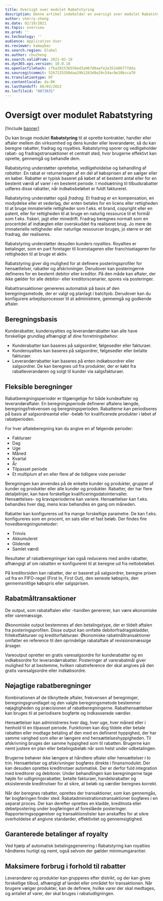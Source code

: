 ```yaml
---
title: Oversigt over modulet Rabatstyring
description: Denne artikel indeholder en oversigt over modulet Rabatstyring til Microsoft Dynamics 365 Supply Chain Management.
author: sherry-zheng
ms.date: 02/19/2021
ms.topic: overview
ms.prod: ''
ms.technology: ''
audience: Application User
ms.reviewer: kamaybac
ms.search.region: Global
ms.author: chuzheng
ms.search.validFrom: 2021-02-19
ms.dyn365.ops.version: 10.0.18
ms.openlocfilehash: cfba391536559ed3a967d0aafe2e352486777dda
ms.sourcegitcommit: 52b7225350daa29b1263d8e29c54ac9e20bcca70
ms.translationtype: HT
ms.contentlocale: da-DK
ms.lasthandoff: 06/03/2022
ms.locfileid: "8873631"
---
```

# <a name="rebate-management-module-overview"></a>Oversigt over modulet Rabatstyring

[!include [banner](../includes/banner.md)]

Du kan bruge modulet **Rabatstyring** til at oprette kontrakter, handler eller aftaler mellem din virksomhed og dens kunder eller leverandører, så du kan beregne rabatter, fradrag og royalties. Rabatstyring sporer og vedligeholder rabat- og fradragstransaktioner et centralt sted, hvor brugerne effektivt kan oprette, gennemgå og behandle dem.

Rabatstyring understøtter oprettelse, vedligeholdelse og behandling af *rabatter*. En rabat er returneringen af en del af købsprisen af en sælger eller en køber. Rabatter er typisk baseret på købet af et bestemt antal eller for en bestemt værdi af varer i en bestemt periode. I modsætning til tilbudsrabatter udføres disse rabatter, når indkøbsbeløbet er fuldt faktureret.

Rabatstyring understøtter også *fradrag*. Et fradrag er en kompensation, en modydelse eller et vederlag, der enten betales for en licens eller rettigheden til at bruge immaterielle rettigheder som f.eks. et brand, copyright eller en patent, eller for rettigheden til at bruge en naturlig ressource til et formål som f.eks. fiskeri, jagt eller minedrift. Fradrag beregnes normalt som en procentdel af indtægten eller overskuddet fra realiseret brug. Jo mere de immaterielle rettigheder eller naturlige ressourcer bruges, jo større er det fradrag, der realiseres.

Rabatstyring understøtter desuden kunders *royalties*. Royalties er betalinger, som en part foretager til licenstageren eller franchisetageren for rettigheden til at bruge et aktiv.

Rabatstyring giver dig mulighed for at definere posteringsprofiler for hensættelser, rabatter og afskrivninger. Derudover kan posteringerne defineres for en bestemt debitor eller kreditor. På den måde kan aftaler, der ikke gælder for alle debitor- eller kreditorscenarier, spores via posteringer.

Rabattransaktioner genereres automatisk på basis af den beregningsmetode, der er valgt og planlagt i batchjob. Derudover kan du konfigurere arbejdsprocesser til at administrere, gennemgå og godkende aftaler.

## <a name="basis-calculation"></a>Beregningsbasis

Kunderabatter, kunderoyalties og leverandørrabatter kan alle have forskellige grundlag afhængigt af dine forretningsbehov:

- Kunderabatter kan baseres på salgsordrer, følgesedler eller fakturaer.
- Kunderoyalties kan baseres på salgsordrer, følgesedler eller betalte fakturaer.
- Leverandørrabatter kan baseres på enten indkøbsordrer eller salgsordrer. De kan beregnes ud fra produkter, der er købt fra rabatleverandøren og solgt til kunder via salgsfakturaer.

## <a name="flexible-calculations"></a>Fleksible beregninger

Rabatberegningsperioder er tilgængelige for både kundeaftaler og leverandøraftaler. En beregningsperiode definerer aftalens længde, beregningsfrekvensen og beregningsperioden. Rabatterne kan periodiseres på basis af salgsordreantal eller -beløb for kvalificerede produkter i løbet af rabatperioden.

For hver aftaleberegning kan du angive en af følgende perioder:

- Fakturaer
- Dag
- Uge
- Måned
- Kvartal
- År
- Tilpasset periode
- Et multiplum af en eller flere af de tidligere viste perioder

Beregningen kan anvendes på de enkelte kunder og produkter, grupper af kunder og produkter eller alle kunder og produkter. Rabatter, der har flere detaljelinjer, kan have forskellige kvalificeringsdatointervaller. Hensættelses- og kravsperioderne kan variere. Hensættelser kan f.eks. behandles hver dag, mens krav behandles en gang om måneden.

Rabatter kan konfigureres ud fra mange forskellige parametre. De kan f.eks. konfigureres som en procent, en sats eller et fast beløb. Der findes fire hovedberegningsmetoder:

- Trinvis
- Akkumuleret
- Glidende
- Samlet værdi

Resultater af rabatberegninger kan også reduceres med andre rabatter, afhængigt af om rabatten er konfigureret til at beregne ud fra nettobeløbet.

På kreditorsiden kan rabatter, der er baseret på salgsordrer, beregne prisen ud fra en FIFO-regel (First In, First Out), den seneste købspris, den gennemsnitlige købspris eller salgsprisen.

## <a name="rebate-target-transactions"></a>Rabatmåltransaktioner

De output, som rabataftalen eller -handlen genererer, kan være økonomiske eller varemæssige.

Økonomiske output bestemmes af den betalingstype, der er tildelt aftalen fra posteringsprofilen. Disse output kan omfatte debitorfradragskladder, fritekstfakturaer og kreditorfakturaer. Økonomiske rabatmåltransaktioner omfatter en reference til den oprindelige rabataftale af revisionsmæssige årsager.

Vareoutput opretter en gratis varesalgsordre for kunderabatter og en indkøbsordre for leverandørrabatter. Posteringer af varerabatmål giver mulighed for at bestemme, hvilken rabatreference der skal angives på den gratis varesalgsordre eller indkøbsordre.

## <a name="accurate-rebate-calculations"></a>Nøjagtige rabatberegninger

Kombinationen af de tilknyttede aftaler, frekvensen af beregninger, beregningsgrundlaget og den valgte beregningsmetode bestemmer nøjagtigheden og præcisionen af rabatberegningerne. Rabathensættelser kan bruges til at periodisere bogførte og indkasserede værdier.

Hensættelser kan administreres hver dag, hver uge, hver måned eller i henhold til en tilpasset periode. Funktionen kan dog tildele eller betale rabatten eller modtage betaling af den med en defineret hyppighed, der har samme varighed som eller er længere end hensættelseshyppigheden. Til afskrivning bruges der samme hyppighed som til rabatten. Brugerne kan nemt justere en plan eller betalingsbeløb når som helst under udbetalingen.

Brugerne behøver ikke længere at håndtere aftaler eller hensættelser i to trin. Hensættelser og afskrivninger bogføres direkte i finansmodulet. Der kan desuden oprettes kreditnotaer automatisk. Der er derfor fuld integration med kreditorer og debitorer. Under behandlingen kan beregningerne tage højde for udligningsrabatter, betalte fakturaer, handelsrabatter og eksisterende kreditnotaer for at sikre, at beløb og værdier beregnes korrekt.

Når der beregnes rabatter, oprettes der transaktioner, som kan gennemgås, før bogføringen finder sted. Rabatadministrationstransaktioner bogføres i en separat proces. Der kan derefter oprettes en kladde, kreditnota eller debetpostering under bogføringen af foreslåede posteringer. Rapporteringsopgørelser og transaktionslister kan anskaffes for at sikre overholdelse af angivne standarder, effektivitet og gennemsigtighed.

## <a name="guaranteed-royalty-payments"></a>Garanterede betalinger af royalty

Ved hjælp af automatisk betalingsgenerering i Rabatstyring kan royalties håndteres hurtigt og nemt, også selvom der gælder minimumgarantier.

## <a name="maximizing-spend-versus-rebates"></a>Maksimere forbrug i forhold til rabatter

Leverandører og produkter kan grupperes efter distrikt, og der kan gives forskellige tilbud, afhængigt af landet eller området for transaktionen. Når brugere vælger produkter, kan de definere, hvilke varer der skal medtages, og antallet af varer, der skal bruges i rabatudligningen.
